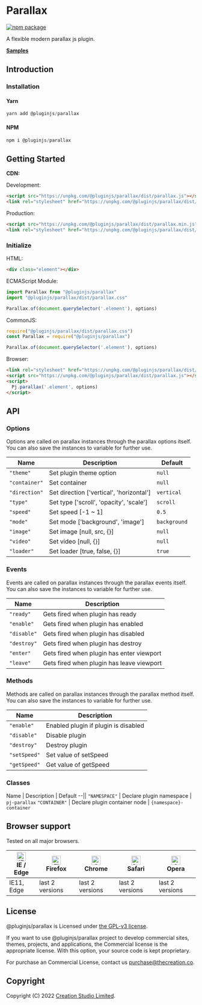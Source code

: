 # Parallax

[![npm package](https://img.shields.io/npm/v/@pluginjs/parallax.svg)](https://www.npmjs.com/package/@pluginjs/parallax)

A flexible modern parallax js plugin.

**[Samples](https://codesandbox.io/s/github/pluginjs/pluginjs/tree/master/modules/parallax/samples)**

## Introduction
### Installation

#### Yarn

```javascript
yarn add @pluginjs/parallax
```

#### NPM

```javascript
npm i @pluginjs/parallax
```

## Getting Started

**CDN:**

Development:

```html
<script src="https://unpkg.com/@pluginjs/parallax/dist/parallax.js"></script>
<link rel="stylesheet" href="https://unpkg.com/@pluginjs/parallax/dist/parallax.css">
```

Production:

```html
<script src="https://unpkg.com/@pluginjs/parallax/dist/parallax.min.js"></script>
<link rel="stylesheet" href="https://unpkg.com/@pluginjs/parallax/dist/parallax.min.css">
```

### Initialize

HTML:

```html
<div class="element"></div>
```

ECMAScript Module:

```javascript
import Parallax from "@pluginjs/parallax"
import "@pluginjs/parallax/dist/parallax.css"

Parallax.of(document.querySelector('.element'), options)
```

CommonJS:

```javascript
require("@pluginjs/parallax/dist/parallax.css")
const Parallax = require("@pluginjs/parallax")

Parallax.of(document.querySelector('.element'), options)
```

Browser:

```html
<link rel="stylesheet" href="https://unpkg.com/@pluginjs/parallax/dist/parallax.css">
<script src="https://unpkg.com/@pluginjs/parallax/dist/parallax.js"></script>
<script>
  Pj.parallax('.element', options)
</script>
```

## API

### Options

Options are called on parallax instances through the parallax options itself.
You can also save the instances to variable for further use.

Name | Description | Default
--|--|--
`"theme"` | Set plugin theme option | `null`
`"container"` | Set container | `null`
`"direction"` | Set direction ['vertical', 'horizontal'] | `vertical`
`"type"` | Set type ['scroll', 'opacity', 'scale'] | `scroll`
`"speed"` | Set speed [-1 ~ 1] | `0.5`
`"mode"` | Set mode ['background', 'image'] | `background`
`"image"` | Set image [null, src, {}] | `null`
`"video"` | Set video [null, {}] | `null`
`"loader"` | Set loader [true, false, {}] | `true`

### Events

Events are called on parallax instances through the parallax events itself.
You can also save the instances to variable for further use.

Name | Description
--|--
`"ready"` | Gets fired when plugin has ready
`"enable"` | Gets fired when plugin has enabled
`"disable"` | Gets fired when plugin has disabled
`"destroy"` | Gets fired when plugin has destroy
`"enter"` | Gets fired when plugin has enter viewport
`"leave"` | Gets fired when plugin has leave viewport

### Methods

Methods are called on parallax instances through the parallax method itself.
You can also save the instances to variable for further use.

Name | Description
--|--
`"enable"` | Enabled plugin if plugin is disabled
`"disable"` | Disable plugin
`"destroy"` | Destroy plugin
`"setSpeed"` | Set value of setSpeed
`"getSpeed"` | Get value of getSpeed

### Classes

Name | Description | Default
--||
`"NAMESPACE"` | Declare plugin namespace | `pj-parallax`
`"CONTAINER"` | Declare plugin container node | `{namespace}-container`

## Browser support

Tested on all major browsers.

| [<img src="https://raw.githubusercontent.com/alrra/browser-logos/master/src/edge/edge_48x48.png" alt="IE / Edge" width="24px" height="24px" />](http://godban.github.io/browsers-support-badges/)</br>IE / Edge | [<img src="https://raw.githubusercontent.com/alrra/browser-logos/master/src/firefox/firefox_48x48.png" alt="Firefox" width="24px" height="24px" />](http://godban.github.io/browsers-support-badges/)</br>Firefox | [<img src="https://raw.githubusercontent.com/alrra/browser-logos/master/src/chrome/chrome_48x48.png" alt="Chrome" width="24px" height="24px" />](http://godban.github.io/browsers-support-badges/)</br>Chrome | [<img src="https://raw.githubusercontent.com/alrra/browser-logos/master/src/safari/safari_48x48.png" alt="Safari" width="24px" height="24px" />](http://godban.github.io/browsers-support-badges/)</br>Safari | [<img src="https://raw.githubusercontent.com/alrra/browser-logos/master/src/opera/opera_48x48.png" alt="Opera" width="24px" height="24px" />](http://godban.github.io/browsers-support-badges/)</br>Opera |
| --------- | --------- | --------- | --------- | --------- |
| IE11, Edge| last 2 versions| last 2 versions| last 2 versions| last 2 versions|

## License

@pluginjs/parallax is Licensed under [the GPL-v3 license](LICENSE).

If you want to use @pluginjs/parallax project to develop commercial sites, themes, projects, and applications, the Commercial license is the appropriate license. With this option, your source code is kept proprietary.

For purchase an Commercial License, contact us purchase@thecreation.co.

## Copyright

Copyright (C) 2022 [Creation Studio Limited](creationstudio.com).